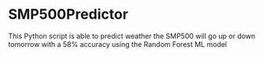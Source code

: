# SMP500Predictor
This Python script is able to predict weather the SMP500 will go up or down tomorrow with a 58% accuracy using the Random Forest ML model
